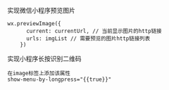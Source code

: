 实现微信小程序预览图片

```
wx.previewImage({
      current: currentUrl, // 当前显示图片的http链接
      urls: imgList // 需要预览的图片http链接列表
    })
```

实现小程序长按识别二维码

```
在image标签上添加该属性
show-menu-by-longpress="{{true}}"
```

